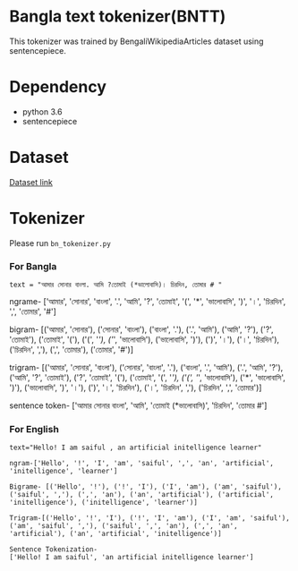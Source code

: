 # Bangla text tokenizer(BNTT)
This tokenizer was trained by BengaliWikipediaArticles dataset using sentencepiece.
# Dependency
- python 3.6
- sentencepiece

# Dataset
[Dataset link](https://drive.google.com/open?id=1QYTBFyV6j1ys3L9JCSzYMnV4o34GnC7_)

# Tokenizer
 Please run ```bn_tokenizer.py```

### For Bangla
```
text = "আমার সোনার বাংলা. আমি ?তোমাই (*ভালোবাসি)। চিরদিন, তোমার # "
```
ngrame-
['আমার', 'সোনার', 'বাংলা', '.', 'আমি', '?', 'তোমাই', '(', '*', 'ভালোবাসি', ')', '।', 'চিরদিন', ',', 'তোমার', '#']

bigram-
[('আমার', 'সোনার'), ('সোনার', 'বাংলা'), ('বাংলা', '.'), ('.', 'আমি'), ('আমি', '?'), ('?', 'তোমাই'), ('তোমাই', '('), ('(', '*'), ('*', 'ভালোবাসি'), ('ভালোবাসি', ')'), (')', '।'), ('।', 'চিরদিন'), ('চিরদিন', ','), (',', 'তোমার'), ('তোমার', '#')]

trigram-
[('আমার', 'সোনার', 'বাংলা'), ('সোনার', 'বাংলা', '.'), ('বাংলা', '.', 'আমি'), ('.', 'আমি', '?'), ('আমি', '?', 'তোমাই'), ('?', 'তোমাই', '('), ('তোমাই', '(', '*'), ('(', '*', 'ভালোবাসি'), ('*', 'ভালোবাসি', ')'), ('ভালোবাসি', ')', '।'), (')', '।', 'চিরদিন'), ('।', 'চিরদিন', ','), ('চিরদিন', ',', 'তোমার')]

sentence token-
['আমার সোনার বাংলা', 'আমি', 'তোমাই (*ভালোবাসি)', 'চিরদিন', 'তোমার #']

### For English
```
text="Hello! I am saiful , an artificial initelligence learner"
```

```
ngram-['Hello', '!', 'I', 'am', 'saiful', ',', 'an', 'artificial', 'initelligence', 'learner']

Bigrame- [('Hello', '!'), ('!', 'I'), ('I', 'am'), ('am', 'saiful'), ('saiful', ','), (',', 'an'), ('an', 'artificial'), ('artificial', 'initelligence'), ('initelligence', 'learner')]

Trigram-[('Hello', '!', 'I'), ('!', 'I', 'am'), ('I', 'am', 'saiful'), ('am', 'saiful', ','), ('saiful', ',', 'an'), (',', 'an', 'artificial'), ('an', 'artificial', 'initelligence')]

Sentence Tokenization-
['Hello! I am saiful', 'an artificial initelligence learner']
```



